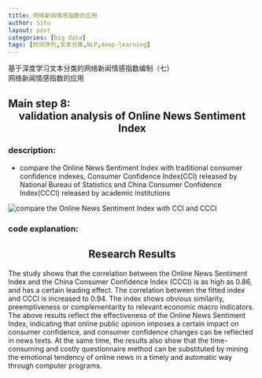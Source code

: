 ```yaml
---
title: 网络新闻情感指数的应用
author: Situ
layout: post
categories: [big data]
tags: [时间序列,文本分类,NLP,deep-learning]
---
```


<font face="仿宋" >基于深度学习文本分类的网络新闻情感指数编制（七）<br>网络新闻情感指数的应用</font>

## Main step 8:<center> validation analysis of Online News Sentiment Index </center> 
### description:
- compare the Online News Sentiment Index with traditional consumer confidence indexes, Consumer Confidence Index(CCI) released by National Bureau of Statistics and China Consumer Confidence Index(CCCI) released by academic institutions

![compare the Online News Sentiment Index with CCI and CCCI](https://github.com/Snowing-ST/Snowing-ST.github.io/tree/master/assets/images/post_images/validation_analysis.jpg)

### code explanation:

## <center>Research Results</center>

The study shows that the correlation between the Online News Sentiment Index and the China Consumer Confidence Index (CCCI) is as high as 0.86, and has a certain leading effect. The correlation between the fitted index and CCCI is increased to 0.94. The index shows obvious similarity, preemptiveness or complementarity to relevant economic macro indicators. The above results reflect the effectiveness of the Online News Sentiment Index, indicating that online public opinion imposes a certain impact on consumer confidence, and consumer confidence changes can be reflected in news texts. At the same time, the results also show that the time-consuming and costly questionnaire method can be substituted by mining the emotional tendency of online news in a timely and automatic way through computer programs.
